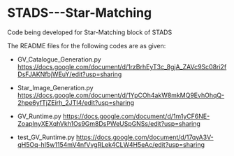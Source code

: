 # STADS---Star-Matching
Code being developed for Star-Matching block of STADS

The README files for the following codes are as given:

*  GV_Catalogue_Generation.py
https://docs.google.com/document/d/1rzBrhEyT3c_8gjA_ZAVc9Sc08ri2fDsFJAKNfbjWEuY/edit?usp=sharing

* Star_Image_Generation.py
https://docs.google.com/document/d/1YpCOh4akW8mkMQ9EvhOhqQ-2hpe6yfTjZEirh_2JTI4/edit?usp=sharing

* GV_Runtime.py
https://docs.google.com/document/d/1m1yCF6NE-ZoapInyXEXqhVkh1Os9Gm8DsPWeUSpGNSs/edit?usp=sharing

* test_GV_Runtime.py
https://docs.google.com/document/d/17qyA3V-qH5Oq-hI5w1154mV4nfVvgRLek4CLW4H5eAc/edit?usp=sharing
